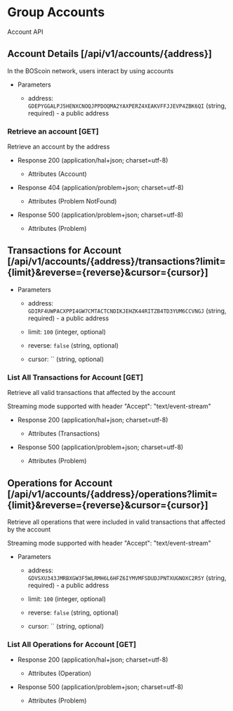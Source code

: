 # Group Accounts
Account API

## Account Details [/api/v1/accounts/{address}]
<p> In the BOScoin network, users interact by using accounts </p>

+ Parameters

    + address: `GDEPYGGALPJ5HENXCNOQJPPDOQMA2YAXPERZ4XEAKVFFJJEVP4ZBK6QI` (string, required) - a public address

### Retrieve an account [GET]
<p> Retrieve an account by the address </p>

+ Response 200 (application/hal+json; charset=utf-8)

    + Attributes (Account)

+ Response 404 (application/problem+json; charset=utf-8)

    + Attributes (Problem NotFound)

+ Response 500 (application/problem+json; charset=utf-8)
    
    + Attributes (Problem)
    

## Transactions for Account [/api/v1/accounts/{address}/transactions?limit={limit}&reverse={reverse}&cursor={cursor}]

+ Parameters

    + address: `GDIRF4UWPACXPPI4GW7CMTACTCNDIKJEHZK44RITZB4TD3YUM6CCVNGJ` (string, required) - a public address
    
    + limit: `100` (integer, optional)
            
    + reverse: `false` (string, optional)
            
    + cursor: `` (string, optional)


### List All Transactions for Account [GET]
<p> Retrieve all valid transactions that affected by the account </p>

<p> Streaming mode supported with header "Accept": "text/event-stream" </p>

+ Response 200 (application/hal+json; charset=utf-8)

    + Attributes (Transactions)

+ Response 500 (application/problem+json; charset=utf-8)
    
    + Attributes (Problem)


## Operations for Account [/api/v1/accounts/{address}/operations?limit={limit}&reverse={reverse}&cursor={cursor}]
<p> Retrieve all operations that were included in valid transactions that affected by the account </p>

<p> Streaming mode supported with header "Accept": "text/event-stream" </p>

+ Parameters

    + address: `GDVSXU343JMRBXGW3F5WLRMH6L6HFZ6IYMVMFSDUDJPNTXUGNOXC2R5Y` (string, required) - a public address

    + limit: `100` (integer, optional)
        
    + reverse: `false` (string, optional)
        
    + cursor: `` (string, optional)

### List All Operations for Account [GET]

+ Response 200 (application/hal+json; charset=utf-8)

    + Attributes (Operation)

+ Response 500 (application/problem+json; charset=utf-8)

    + Attributes (Problem)

